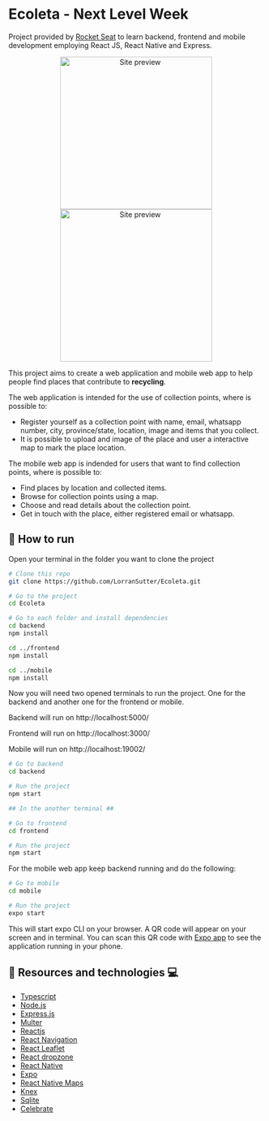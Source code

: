 # Ecoleta - Next Level Week

Project provided by [Rocket Seat](https://rocketseat.com.br/week/inscricao/11.0) to learn backend, frontend and mobile development employing React JS, React Native and Express.

<div align="center">

<img src="https://res.cloudinary.com/lorransutter/image/upload/v1591489742/ecoleta_site_preview.gif" alt="Site preview" height="300"/>
<img src="https://res.cloudinary.com/lorransutter/image/upload/v1591491000/ecoleta_mobile_preview.gif" alt="Site preview" height="300"/>

</div>

This project aims to create a web application and mobile web app to help people find places that contribute to **recycling**.

The web application is intended for the use of collection points, where is possible to:

- Register yourself as a collection point with name, email, whatsapp number, city, province/state, location, image and items that you collect.
- It is possible to upload and image of the place and user a interactive map to mark the place location.

The mobile web app is indended for users that want to find collection points, where is possible to:

- Find places by location and collected items.
- Browse for collection points using a map.
- Choose and read details about the collection point.
- Get in touch with the place, either registered email or whatsapp.

## :runner: How to run

Open your terminal in the folder you want to clone the project

```sh
# Clone this repo
git clone https://github.com/LorranSutter/Ecoleta.git

# Go to the project
cd Ecoleta

# Go to each folder and install dependencies
cd backend
npm install

cd ../frontend
npm install

cd ../mobile
npm install
```

Now you will need two opened terminals to run the project. One for the backend and another one for the frontend or mobile.

Backend will run on http://localhost:5000/

Frontend will run on http://localhost:3000/

Mobile will run on http://localhost:19002/

```sh
# Go to backend
cd backend

# Run the project
npm start

## In the another terminal ##

# Go to frontend
cd frontend

# Run the project
npm start
```

For the mobile web app keep backend running and do the following:

```sh
# Go to mobile
cd mobile

# Run the project
expo start
```

This will start expo CLI on your browser. A QR code will appear on your screen and in terminal. You can scan this QR code with [Expo app](https://expo.io/tools#client) to see the application running in your phone.

## :book: Resources and technologies :computer:

- [Typescript](https://www.typescriptlang.org/)
- [Node.js](https://nodejs.org/en/)
- [Express.js](http://expressjs.com/)
- [Multer](https://www.npmjs.com/package/multer)
- [Reactjs](https://reactjs.org/)
- [React Navigation](https://reactnavigation.org/)
- [React Leaflet](https://react-leaflet.js.org/)
- [React dropzone](https://react-dropzone.js.org/)
- [React Native](https://reactnative.dev/)
- [Expo](https://expo.io/)
- [React Native Maps](https://github.com/react-native-community/react-native-maps)
- [Knex](http://knexjs.org/)
- [Sqlite](https://www.sqlite.org/index.html)
- [Celebrate](https://github.com/arb/celebrate)
